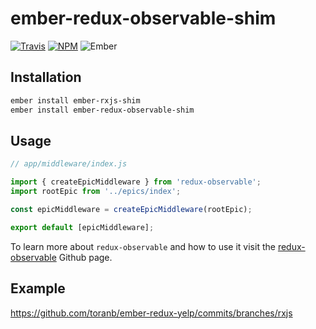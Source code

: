 # ember-redux-observable-shim

[![Travis][ci-img]][ci-url] [![NPM][npm-img]][npm-url] ![Ember][ember-img]

## Installation

```bash
ember install ember-rxjs-shim
ember install ember-redux-observable-shim
```

## Usage

```js
// app/middleware/index.js

import { createEpicMiddleware } from 'redux-observable';
import rootEpic from '../epics/index';

const epicMiddleware = createEpicMiddleware(rootEpic);

export default [epicMiddleware];
```

To learn more about `redux-observable` and how to use it visit the [redux-observable](https://github.com/redux-observable) Github page.

## Example

https://github.com/toranb/ember-redux-yelp/commits/branches/rxjs


[ci-img]: https://img.shields.io/travis/ember-redux/ember-redux-observable-shim.svg "Travis CI Build Status"
[ci-url]: https://travis-ci.org/ember-redux/ember-redux-observable-shim
[ember-img]: https://img.shields.io/badge/ember-1.13.13+-green.svg "Ember 1.13.13+"
[npm-img]: https://img.shields.io/npm/v/ember-redux-observable-shim.svg "NPM Version"
[npm-url]: https://www.npmjs.com/package/ember-redux-observable-shim
